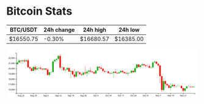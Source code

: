 # Bitcoin Stats

BTC/USDT|24h change|24h high|24h low|
|---|---|---|---|
|$16550.75|-0.30%|$16680.57|$16385.00|

<img src="./chart.svg">
